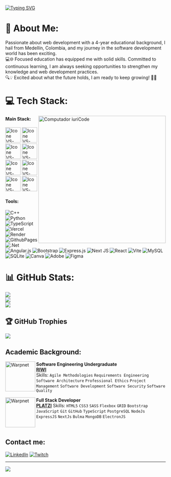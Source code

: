 [![Typing SVG](https://readme-typing-svg.herokuapp.com?color=FF3670&size=35&center=true&vCenter=true&width=1000&lines=Welcome+to+my+GitHub+profile!;My+name+is+Juan+Camilo+Campillo;I'm+Software+Engineering)](https://git.io/typing-svg)

# 💫 About Me:
Passionate about web development with a 4-year educational background, I hail from Medellín, Colombia, and my journey in the software development world has been exciting.<br> 💻🌐 Focused education has equipped me with solid skills. Committed to continuous learning, I am always seeking opportunities to strengthen my knowledge and web development practices.<br> 🔍💡 Excited about what the future holds, I am ready to keep growing! 🚀✨



# 💻 Tech Stack:
<img src="https://raw.githubusercontent.com/MicaelliMedeiros/micaellimedeiros/master/image/computer-illustration.png" min-width="400px" max-width="400px" width="400px" align="right" alt="Computador iuriCode">

#### Main Stack:
  [<img height="48px" width="48px" alt="Icone VS-Code" src="https://skillicons.dev/icons?i=html"/>](https://developer.mozilla.org/en-US/docs/Web/HTML)
  [<img height="48px" width="48px" alt="Icone VS-Code" src="https://skillicons.dev/icons?i=css"/>](https://developer.mozilla.org/en-US/docs/Web/CSS)
  [<img height="48px" width="48px" alt="Icone VS-Code" src="https://skillicons.dev/icons?i=js"/>](https://developer.mozilla.org/en-US/docs/Web/JavaScript)
  [<img height="48px" width="48px" alt="Icone VS-Code" src="https://skillicons.dev/icons?i=nodejs"/>](https://nodejs.org/en)
  [<img height="48px" width="48px" alt="Icone VS-Code" src="https://skillicons.dev/icons?i=react"/>](https://react.dev/)
    [<img height="48px" width="48px" alt="Icone VS-Code" src="https://skillicons.dev/icons?i=sass"/>](https://sass-lang.com/)
  [<img height="48px" width="48px" alt="Icone VS-Code" src="https://skillicons.dev/icons?i=ts"/>](https://www.typescriptlang.org/)
  [<img height="48px" width="48px" alt="Icone VS-Code" src="https://skillicons.dev/icons?i=mysql"/>](https://www.mysql.com/)


#### Tools:

![C++](https://img.shields.io/badge/c++-%2300599C.svg?style=for-the-badge&logo=c%2B%2B&logoColor=white) ![Python](https://img.shields.io/badge/python-3670A0?style=for-the-badge&logo=python&logoColor=ffdd54) ![TypeScript](https://img.shields.io/badge/typescript-%23007ACC.svg?style=for-the-badge&logo=typescript&logoColor=white) ![Vercel](https://img.shields.io/badge/vercel-%23000000.svg?style=for-the-badge&logo=vercel&logoColor=white) ![Render](https://img.shields.io/badge/Render-%46E3B7.svg?style=for-the-badge&logo=render&logoColor=white) ![GithubPages](https://img.shields.io/badge/github%20pages-121013?style=for-the-badge&logo=github&logoColor=white) ![.Net](https://img.shields.io/badge/.NET-5C2D91?style=for-the-badge&logo=.net&logoColor=white) ![Angular.js](https://img.shields.io/badge/angular.js-%23E23237.svg?style=for-the-badge&logo=angularjs&logoColor=white) ![Bootstrap](https://img.shields.io/badge/bootstrap-%238511FA.svg?style=for-the-badge&logo=bootstrap&logoColor=white) ![Express.js](https://img.shields.io/badge/express.js-%23404d59.svg?style=for-the-badge&logo=express&logoColor=%2361DAFB) ![Next JS](https://img.shields.io/badge/Next-black?style=for-the-badge&logo=next.js&logoColor=white) ![React](https://img.shields.io/badge/react-%2320232a.svg?style=for-the-badge&logo=react&logoColor=%2361DAFB) ![Vite](https://img.shields.io/badge/vite-%23646CFF.svg?style=for-the-badge&logo=vite&logoColor=white) ![MySQL](https://img.shields.io/badge/mysql-%2300000f.svg?style=for-the-badge&logo=mysql&logoColor=white) ![SQLite](https://img.shields.io/badge/sqlite-%2307405e.svg?style=for-the-badge&logo=sqlite&logoColor=white) ![Canva](https://img.shields.io/badge/Canva-%2300C4CC.svg?style=for-the-badge&logo=Canva&logoColor=white) ![Adobe](https://img.shields.io/badge/adobe-%23FF0000.svg?style=for-the-badge&logo=adobe&logoColor=white) ![Figma](https://img.shields.io/badge/figma-%23F24E1E.svg?style=for-the-badge&logo=figma&logoColor=white)


# 📊 GitHub Stats:
![](https://github-readme-stats.vercel.app/api?username=J-CamiloG&theme=dark&hide_border=false&include_all_commits=false&count_private=false)<br/>
![](https://github-readme-streak-stats.herokuapp.com/?user=J-CamiloG&theme=dark&hide_border=false)<br/>
![](https://github-readme-stats.vercel.app/api/top-langs/?username=J-CamiloG&theme=dark&hide_border=false&include_all_commits=false&count_private=false&layout=compact)

## 🏆 GitHub Trophies
![](https://github-profile-trophy.vercel.app/?username=J-CamiloG&theme=discord&no-frame=false&no-bg=true&margin-w=4)



<!-- Proudly created with GPRM ( https://gprm.itsvg.in ) -->


## Academic Background:

[<img align="left" height="94px" width="94px" alt="Warpnet" src="https://riwi.io/wp-content/uploads/2023/07/Fondo-claro-logo-1536x864.png"/>](https://riwi.io/)
**Software Engineering Undergraduate** \
[**RIWI**](https://riwi.io/)  
Skills: `Agile Methodologies` `Requirements Engineering` `Software Architecture` `Professional Ethics`
`Project Management` `Software Development` `Software Security` `Software Quality`

[<img  align="left" height="94px" width="94px" alt="Warpnet" src="https://scontent.feoh3-1.fna.fbcdn.net/v/t39.30808-6/334324413_861748788236086_3557241671772715257_n.jpg?_nc_cat=1&ccb=1-7&_nc_sid=efb6e6&_nc_eui2=AeFxVAOE1cIdfDeFaR1mTKbggM8PfSZfiAGAzw99Jl-IAQjNRSkdczNxsygK9wzLqh86bLYrwKlIaMTDN4Gab1yl&_nc_ohc=jdwtdV8OZLEAX_reA10&_nc_ht=scontent.feoh3-1.fna&oh=00_AfCXzT490tQ1sE3M8jtWx3SDraExneuYvc_qSZXFdr6PlA&oe=65B58786"/>](https://platzi.com/new-home/)
**Full Stack Developer** \
[**PLATZI**](https://platzi.com/new-home/) 
Skills: `HTML5` `CSS3` `SASS` `Flexbox` `GRID` `Bootstrap` `JavaScript` `Git` `GitHub` `TypeScript` `PostgreSQL` `NodeJs` `ExpressJS` `NextJs`
`Bulma` `MongoDB` `ElectronJS`

<br>

## Contact me:

[![LinkedIn](https://img.shields.io/badge/LinkedIn-%230077B5.svg?logo=linkedin&logoColor=white)](https://www.linkedin.com/in/juan-camilo-campillo-g-17a126232/) [![Twitch](https://img.shields.io/badge/Twitch-%239146FF.svg?logo=Twitch&logoColor=white)](https://www.twitch.tv/codeartjc) 

------
[![](https://visitcount.itsvg.in/api?id=J-CamiloG&icon=0&color=7)](https://visitcount.itsvg.in)
